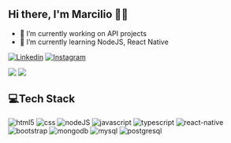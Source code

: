 ## Hi there, I'm Marcilio 👋🏻
- 🔭 I’m currently working on API projects   
- 🌱 I’m currently learning NodeJS, React Native

[![Linkedin](https://img.shields.io/badge/LinkedIn-0077B5?style=for-the-badge&logo=linkedin&logoColor=white)](https://www.linkedin.com/in/marcilio-m-farias)
[![Instagram](https://img.shields.io/badge/Instagram-E4405F?style=for-the-badge&logo=instagram&logoColor=white)](https://www.instagram.com/m4rciliofarias/)


![](https://github-readme-streak-stats.herokuapp.com/?user=marciliofarias&theme=dracula&hide_border=true) 
![](https://github-readme-stats.vercel.app/api?username=marciliofarias&show_icons=true&theme=dracula&rank_icon=github&include_all_commits=true&hide_border=true)

## 💻Tech Stack
    
<div style="display: inline_block">
    <img align="center" alt="html5" src="https://img.shields.io/badge/HTML5-E34F26?style=for-the-badge&logo=html5&logoColor=white">
    <img align="center" alt="css" src="https://img.shields.io/badge/CSS-239120?&style=for-the-badge&logo=css3&logoColor=white">    
    <img align="center" alt="nodeJS" src="https://img.shields.io/badge/Node.js-43853D?style=for-the-badge&logo=node.js&logoColor=white">
    <img align="center" alt="javascript" src="https://img.shields.io/badge/JavaScript-323330?style=for-the-badge&logo=javascript&logoColor=F7DF1E">
    <img align="center" alt="typescript" src="https://img.shields.io/badge/TypeScript-007ACC?style=for-the-badge&logo=typescript&logoColor=white">       
    <img align="center" alt="react-native" src="https://img.shields.io/badge/React_Native-20232A?style=for-the-badge&logo=react&logoColor=61DAFB">
    <img align="" alt="bootstrap" src="https://img.shields.io/badge/Bootstrap-563D7C?style=for-the-badge&logo=bootstrap&logoColor=white">
    <img align="" alt="mongodb" src="https://img.shields.io/badge/MongoDB-4EA94B?style=for-the-badge&logo=mongodb&logoColor=white">
    <img align="" alt="mysql" src="https://img.shields.io/badge/MySQL-00000F?style=for-the-badge&logo=mysql&logoColor=white">
    <img align="" alt="postgresql" src="https://img.shields.io/badge/PostgreSQL-316192?style=for-the-badge&logo=postgresql&logoColor=white"> 
